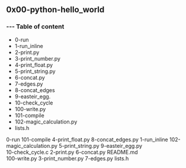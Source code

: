 ## 0x00-python-hello_world
### --- Table of content
* 0-run
* 1-run_inline
* 2-print.py
* 3-print_number.py
* 4-print_float.py
* 5-print_string.py
* 6-concat.py
* 7-edges.py
* 8-concat_edges
* 9-easteir_egg.
* 10-check_cycle
* 100-write.py      
* 101-compile
* 102-magic_calculation.py
* lists.h





0-run             101-compile               4-print_float.py   8-concat_edges.py
1-run_inline      102-magic_calculation.py  5-print_string.py  9-easteir_egg.py  
10-check_cycle.c  2-print.py                6-concat.py        README.md        
100-write.py      3-print_number.py         7-edges.py         lists.h
